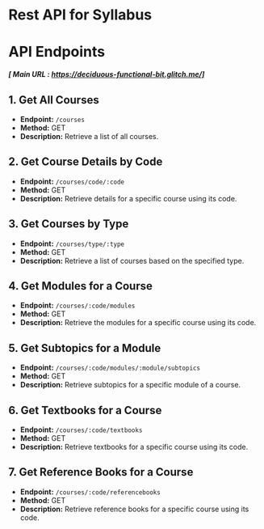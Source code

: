 # Rest API for Syllabus
 
# API Endpoints 

***[ Main URL : https://deciduous-functional-bit.glitch.me/]***

## 1. Get All Courses
- **Endpoint:** `/courses`
- **Method:** GET
- **Description:** Retrieve a list of all courses.

## 2. Get Course Details by Code
- **Endpoint:** `/courses/code/:code`
- **Method:** GET
- **Description:** Retrieve details for a specific course using its code.

## 3. Get Courses by Type
- **Endpoint:** `/courses/type/:type`
- **Method:** GET
- **Description:** Retrieve a list of courses based on the specified type.

## 4. Get Modules for a Course
- **Endpoint:** `/courses/:code/modules`
- **Method:** GET
- **Description:** Retrieve the modules for a specific course using its code.

## 5. Get Subtopics for a Module
- **Endpoint:** `/courses/:code/modules/:module/subtopics`
- **Method:** GET
- **Description:** Retrieve subtopics for a specific module of a course.

## 6. Get Textbooks for a Course
- **Endpoint:** `/courses/:code/textbooks`
- **Method:** GET
- **Description:** Retrieve textbooks for a specific course using its code.

## 7. Get Reference Books for a Course
- **Endpoint:** `/courses/:code/referencebooks`
- **Method:** GET
- **Description:** Retrieve reference books for a specific course using its code.
